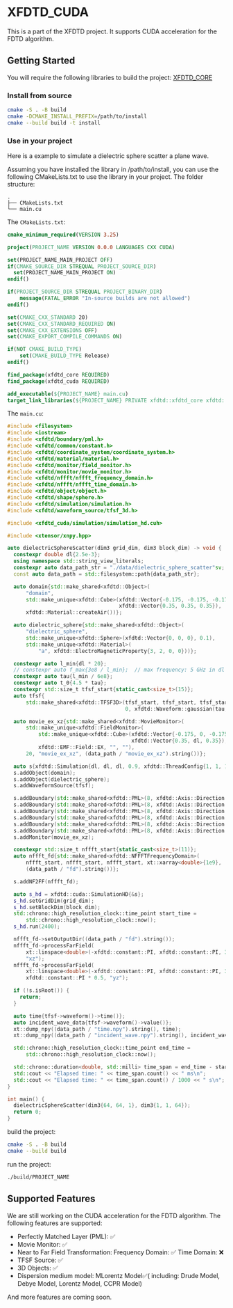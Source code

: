 # XFDTD_CUDA

This is a part of the XFDTD project. It supports CUDA acceleration for the FDTD algorithm.

## Getting Started

You will require the following libraries to build the project: [XFDTD_CORE](https://github.com/Mrwatermolen/XFDTD_CORE)

### Install from source

```bash
cmake -S . -B build
cmake -DCMAKE_INSTALL_PREFIX=/path/to/install
cmake --build build -t install
```

### Use in your project

Here is a example to simulate a dielectric sphere scatter a plane wave.

Assuming you have installed the library in /path/to/install, you can use the following CMakeLists.txt to use the library in your project. The folder structure:

```tree
.
├── CMakeLists.txt
└── main.cu
```

The `CMakeLists.txt`:

```cmake
cmake_minimum_required(VERSION 3.25)

project(PROJECT_NAME VERSION 0.0.0 LANGUAGES CXX CUDA)

set(PROJECT_NAME_MAIN_PROJECT OFF)
if(CMAKE_SOURCE_DIR STREQUAL PROJECT_SOURCE_DIR)
  set(PROJECT_NAME_MAIN_PROJECT ON)
endif()

if(PROJECT_SOURCE_DIR STREQUAL PROJECT_BINARY_DIR)
    message(FATAL_ERROR "In-source builds are not allowed")
endif()

set(CMAKE_CXX_STANDARD 20)
set(CMAKE_CXX_STANDARD_REQUIRED ON)
set(CMAKE_CXX_EXTENSIONS OFF)
set(CMAKE_EXPORT_COMPILE_COMMANDS ON)

if(NOT CMAKE_BUILD_TYPE)
    set(CMAKE_BUILD_TYPE Release)
endif()

find_package(xfdtd_core REQUIRED)
find_package(xfdtd_cuda REQUIRED)

add_executable(${PROJECT_NAME} main.cu)
target_link_libraries(${PROJECT_NAME} PRIVATE xfdtd::xfdtd_core xfdtd::xfdtd_cuda)
```

The `main.cu`:

```cpp
#include <filesystem>
#include <iostream>
#include <xfdtd/boundary/pml.h>
#include <xfdtd/common/constant.h>
#include <xfdtd/coordinate_system/coordinate_system.h>
#include <xfdtd/material/material.h>
#include <xfdtd/monitor/field_monitor.h>
#include <xfdtd/monitor/movie_monitor.h>
#include <xfdtd/nffft/nffft_frequency_domain.h>
#include <xfdtd/nffft/nffft_time_domain.h>
#include <xfdtd/object/object.h>
#include <xfdtd/shape/sphere.h>
#include <xfdtd/simulation/simulation.h>
#include <xfdtd/waveform_source/tfsf_3d.h>

#include <xfdtd_cuda/simulation/simulation_hd.cuh>

#include <xtensor/xnpy.hpp>

auto dielectricSphereScatter(dim3 grid_dim, dim3 block_dim) -> void {
  constexpr double dl{2.5e-3};
  using namespace std::string_view_literals;
  constexpr auto data_path_str = "./data/dielectric_sphere_scatter"sv;
  const auto data_path = std::filesystem::path{data_path_str};

  auto domain{std::make_shared<xfdtd::Object>(
      "domain",
      std::make_unique<xfdtd::Cube>(xfdtd::Vector{-0.175, -0.175, -0.175},
                                    xfdtd::Vector{0.35, 0.35, 0.35}),
      xfdtd::Material::createAir())};

  auto dielectric_sphere{std::make_shared<xfdtd::Object>(
      "dielectric_sphere",
      std::make_unique<xfdtd::Sphere>(xfdtd::Vector{0, 0, 0}, 0.1),
      std::make_unique<xfdtd::Material>(
          "a", xfdtd::ElectroMagneticProperty{3, 2, 0, 0}))};

  constexpr auto l_min{dl * 20};
  // constexpr auto f_max{3e8 / l_min};  // max frequency: 5 GHz in dl = 3e-3
  constexpr auto tau{l_min / 6e8};
  constexpr auto t_0{4.5 * tau};
  constexpr std::size_t tfsf_start{static_cast<size_t>(15)};
  auto tfsf{
      std::make_shared<xfdtd::TFSF3D>(tfsf_start, tfsf_start, tfsf_start, 0, 0,
                                      0, xfdtd::Waveform::gaussian(tau, t_0))};

  auto movie_ex_xz{std::make_shared<xfdtd::MovieMonitor>(
      std::make_unique<xfdtd::FieldMonitor>(
          std::make_unique<xfdtd::Cube>(xfdtd::Vector{-0.175, 0, -0.175},
                                        xfdtd::Vector{0.35, dl, 0.35}),
          xfdtd::EMF::Field::EX, "", ""),
      20, "movie_ex_xz", (data_path / "movie_ex_xz").string())};

  auto s{xfdtd::Simulation{dl, dl, dl, 0.9, xfdtd::ThreadConfig{1, 1, 1}}};
  s.addObject(domain);
  s.addObject(dielectric_sphere);
  s.addWaveformSource(tfsf);

  s.addBoundary(std::make_shared<xfdtd::PML>(8, xfdtd::Axis::Direction::XN));
  s.addBoundary(std::make_shared<xfdtd::PML>(8, xfdtd::Axis::Direction::XP));
  s.addBoundary(std::make_shared<xfdtd::PML>(8, xfdtd::Axis::Direction::YN));
  s.addBoundary(std::make_shared<xfdtd::PML>(8, xfdtd::Axis::Direction::YP));
  s.addBoundary(std::make_shared<xfdtd::PML>(8, xfdtd::Axis::Direction::ZN));
  s.addBoundary(std::make_shared<xfdtd::PML>(8, xfdtd::Axis::Direction::ZP));
  s.addMonitor(movie_ex_xz);

  constexpr std::size_t nffft_start{static_cast<size_t>(11)};
  auto nffft_fd{std::make_shared<xfdtd::NFFFTFrequencyDomain>(
      nffft_start, nffft_start, nffft_start, xt::xarray<double>{1e9},
      (data_path / "fd").string())};

  s.addNF2FF(nffft_fd);

  auto s_hd = xfdtd::cuda::SimulationHD{&s};
  s_hd.setGridDim(grid_dim);
  s_hd.setBlockDim(block_dim);
  std::chrono::high_resolution_clock::time_point start_time =
      std::chrono::high_resolution_clock::now();
  s_hd.run(2400);

  nffft_fd->setOutputDir((data_path / "fd").string());
  nffft_fd->processFarField(
      xt::linspace<double>(-xfdtd::constant::PI, xfdtd::constant::PI, 360), 0,
      "xz");
  nffft_fd->processFarField(
      xt::linspace<double>(-xfdtd::constant::PI, xfdtd::constant::PI, 360),
      xfdtd::constant::PI * 0.5, "yz");

  if (!s.isRoot()) {
    return;
  }

  auto time{tfsf->waveform()->time()};
  auto incident_wave_data{tfsf->waveform()->value()};
  xt::dump_npy((data_path / "time.npy").string(), time);
  xt::dump_npy((data_path / "incident_wave.npy").string(), incident_wave_data);

  std::chrono::high_resolution_clock::time_point end_time =
      std::chrono::high_resolution_clock::now();

  std::chrono::duration<double, std::milli> time_span = end_time - start_time;
  std::cout << "Elapsed time: " << time_span.count() << " ms\n";
  std::cout << "Elapsed time: " << time_span.count() / 1000 << " s\n";
}

int main() {
  dielectricSphereScatter(dim3{64, 64, 1}, dim3{1, 1, 64});
  return 0;
}
```

build the project:

```bash
cmake -S . -B build
cmake --build build
```

run the project:

```bash
./build/PROJECT_NAME
```

## Supported Features

We are still working on the CUDA acceleration for the FDTD algorithm. The following features are supported:

* Perfectly Matched Layer (PML): ✅
* Movie Monitor: ✅
* Near to Far Field Transformation: Frequency Domain: ✅ Time Domain: ❌
* TFSF Source: ✅
* 3D Objects: ✅
* Dispersion medium model: MLorentz Model✅( including:  Drude Model, Debye Model, Lorentz Model, CCPR Model)

And more features are coming soon.

